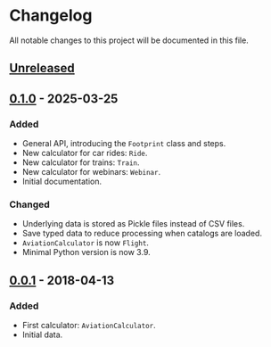 Changelog
=========

All notable changes to this project will be documented in this file.

## [Unreleased]

## [0.1.0] - 2025-03-25

### Added
- General API, introducing the `Footprint` class and steps.
- New calculator for car rides: `Ride`.
- New calculator for trains: `Train`.
- New calculator for webinars: `Webinar`.
- Initial documentation.

### Changed
- Underlying data is stored as Pickle files instead of CSV files.
- Save typed data to reduce processing when catalogs are loaded.
- `AviationCalculator` is now `Flight`.
- Minimal Python version is now 3.9.

## [0.0.1] - 2018-04-13

### Added
- First calculator: `AviationCalculator`.
- Initial data.

[unreleased]: https://github.com/eillarra/carbonize/compare/0.1.0...HEAD
[0.1.0]: https://github.com/eillarra/carbonize/releases/tag/0.1.0
[0.0.1]: https://github.com/eillarra/carbonize/releases/tag/0.0.1
